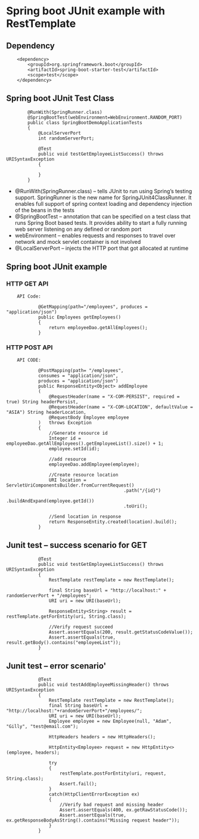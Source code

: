 #	Spring boot JUnit example with RestTemplate


## Dependency

		<dependency>
			<groupId>org.springframework.boot</groupId>
			<artifactId>spring-boot-starter-test</artifactId>
			<scope>test</scope>
		</dependency>
		
		
##	Spring boot JUnit Test Class


			@RunWith(SpringRunner.class)
			@SpringBootTest(webEnvironment=WebEnvironment.RANDOM_PORT)
			public class SpringBootDemoApplicationTests
			{
				@LocalServerPort
				int randomServerPort;
				 
				@Test
				public void testGetEmployeeListSuccess() throws URISyntaxException
				{
			 
				} 
			}
			
-	@RunWith(SpringRunner.class) – tells JUnit to run using Spring’s testing support. SpringRunner is the new name for SpringJUnit4ClassRunner. It enables full support of spring context loading and dependency injection of the beans in the tests
-	@SpringBootTest – annotation that can be specified on a test class that runs Spring Boot based tests. It provides ability to start a fully running web server listening on any defined or random port
-	webEnvironment – enables requests and responses to travel over network and mock servlet container is not involved
-	@LocalServerPort – injects the HTTP port that got allocated at runtime


##	Spring boot JUnit example

###	HTTP GET API


		API Code:
		
				@GetMapping(path="/employees", produces = "application/json")
				public Employees getEmployees()
				{
					return employeeDao.getAllEmployees();
				}
###	HTTP POST API 


		API CODE:
		
				@PostMapping(path= "/employees",
                consumes = "application/json",
                produces = "application/json")
				public ResponseEntity<Object> addEmployee
				(
					@RequestHeader(name = "X-COM-PERSIST", required = true) String headerPersist,
					@RequestHeader(name = "X-COM-LOCATION", defaultValue = "ASIA") String headerLocation,
					@RequestBody Employee employee
				)   throws Exception
				{      
					//Generate resource id
					Integer id = employeeDao.getAllEmployees().getEmployeeList().size() + 1;
					employee.setId(id);
					 
					//add resource
					employeeDao.addEmployee(employee);
					 
					//Create resource location
					URI location = ServletUriComponentsBuilder.fromCurrentRequest()
												.path("/{id}")
												.buildAndExpand(employee.getId())
												.toUri();
					 
					//Send location in response
					return ResponseEntity.created(location).build();
				}

		
				
##	Junit test – success scenario for GET

				@Test
				public void testGetEmployeeListSuccess() throws URISyntaxException
				{
					RestTemplate restTemplate = new RestTemplate();
					 
					final String baseUrl = "http://localhost:" + randomServerPort + "/employees";
					URI uri = new URI(baseUrl);
				 
					ResponseEntity<String> result = restTemplate.getForEntity(uri, String.class);
					 
					//Verify request succeed
					Assert.assertEquals(200, result.getStatusCodeValue());
					Assert.assertEquals(true, result.getBody().contains("employeeList"));
				}
				
				
##	Junit test – error scenario'

				@Test
				public void testAddEmployeeMissingHeader() throws URISyntaxException
				{
					RestTemplate restTemplate = new RestTemplate();
					final String baseUrl = "http://localhost:"+randomServerPort+"/employees/";
					URI uri = new URI(baseUrl);
					Employee employee = new Employee(null, "Adam", "Gilly", "test@email.com");
					 
					HttpHeaders headers = new HttpHeaders();
				 
					HttpEntity<Employee> request = new HttpEntity<>(employee, headers);
					 
					try
					{
						restTemplate.postForEntity(uri, request, String.class);
						Assert.fail();
					}
					catch(HttpClientErrorException ex)
					{
						//Verify bad request and missing header
						Assert.assertEquals(400, ex.getRawStatusCode());
						Assert.assertEquals(true, ex.getResponseBodyAsString().contains("Missing request header"));
					}
				}
